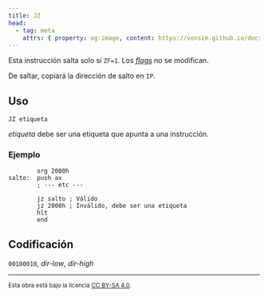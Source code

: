 ```yaml
---
title: JZ
head:
  - tag: meta
    attrs: { property: og:image, content: https://vonsim.github.io/docs/og/cpu/instructions/jz.png }
---
```


Esta instrucción salta solo sí `ZF=1`. Los [_flags_](/VonSim8/docs/cpu/#flags) no se modifican.

De saltar, copiará la dirección de salto en `IP`.

## Uso

```vonsim
JZ etiqueta
```

_etiqueta_ debe ser una etiqueta que apunta a una instrucción.

### Ejemplo

```vonsim
        org 2000h
salto:  push ax
        ; --- etc ---

        jz salto ; Válido
        jz 2000h ; Inválido, debe ser una etiqueta
        hlt
        end
```

## Codificación

`00100010`, _dir-low_, _dir-high_

---

<small>Esta obra está bajo la licencia <a target="_blank" rel="license noopener noreferrer" href="http://creativecommons.org/licenses/by-sa/4.0/">CC BY-SA 4.0</a>.</small>
